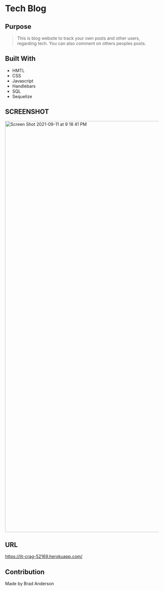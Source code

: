 
# Tech Blog

## Purpose
> This is blog website to track your own posts and other users, regarding tech. You can also comment on others peoples posts. 
> 
## Built With
* HMTL
* CSS
* Javascript
* Handlebars
* SQL
* Sequelize 

## SCREENSHOT 

<img width="1348" alt="Screen Shot 2021-09-11 at 9 18 41 PM" src="https://user-images.githubusercontent.com/24905738/132970737-38193fba-9771-45d9-9c41-9cc889bfb751.png">

## URL
https://lit-crag-52169.herokuapp.com/


## Contribution
Made by Brad Anderson
